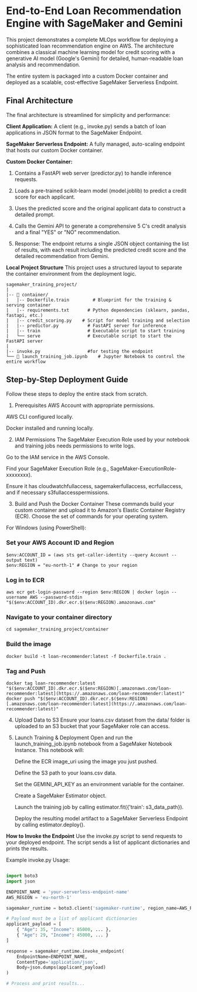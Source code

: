 # End-to-End Loan Recommendation Engine with SageMaker and Gemini
This project demonstrates a complete MLOps workflow for deploying a sophisticated loan recommendation engine on AWS. The architecture combines a classical machine learning model for credit scoring with a generative AI model (Google's Gemini) for detailed, human-readable loan analysis and recommendation.

The entire system is packaged into a custom Docker container and deployed as a scalable, cost-effective SageMaker Serverless Endpoint.

## Final Architecture
The final architecture is streamlined for simplicity and performance:

**Client Application:** A client (e.g., invoke.py) sends a batch of loan applications in JSON format to the SageMaker Endpoint.

**SageMaker Serverless Endpoint:** A fully managed, auto-scaling endpoint that hosts our custom Docker container.

**Custom Docker Container:**

1. Contains a FastAPI web server (predictor.py) to handle inference requests.

2. Loads a pre-trained scikit-learn model (model.joblib) to predict a credit score for each applicant.

3. Uses the predicted score and the original applicant data to construct a detailed prompt.

4. Calls the Gemini API to generate a comprehensive 5 C's credit analysis and a final "YES" or "NO" recommendation.

5. Response: The endpoint returns a single JSON object containing the list of results, with each result including the predicted credit score and the detailed recommendation from Gemini.

**Local Project Structure**
This project uses a structured layout to separate the container environment from the deployment logic.

```
sagemaker_training_project/
|
|-- 📂 container/
|   |-- Dockerfile.train         # Blueprint for the training & serving container
|   |-- requirements.txt       # Python dependencies (sklearn, pandas, fastapi, etc.)
|   |-- credit_scoring.py    # Script for model training and selection
|   |-- predictor.py           # FastAPI server for inference
|   |-- train                  # Executable script to start training
|   └── serve                  # Executable script to start the FastAPI server
|
|-- invoke.py                  #for testing the endpoint     
└── 📜 launch_training_job.ipynb    # Jupyter Notebook to control the entire workflow
```

## Step-by-Step Deployment Guide
Follow these steps to deploy the entire stack from scratch.

1. Prerequisites
AWS Account with appropriate permissions.

AWS CLI configured locally.

Docker installed and running locally.

2. IAM Permissions
The SageMaker Execution Role used by your notebook and training jobs needs permissions to write logs.

Go to the IAM service in the AWS Console.

Find your SageMaker Execution Role (e.g., SageMaker-ExecutionRole-xxxxxxxx).

Ensure it has cloudwatchfullaccess, sagemakerfullaccess, ecrfullaccess, and if necessary s3fullaccesspermissions.

3. Build and Push the Docker Container
These commands build your custom container and upload it to Amazon's Elastic Container Registry (ECR). Choose the set of commands for your operating system.

For Windows (using PowerShell):

### Set your AWS Account ID and Region
```shell
$env:ACCOUNT_ID = (aws sts get-caller-identity --query Account --output text)
$env:REGION = "eu-north-1" # Change to your region
```

### Log in to ECR
```shell
aws ecr get-login-password --region $env:REGION | docker login --username AWS --password-stdin "$($env:ACCOUNT_ID).dkr.ecr.$($env:REGION).amazonaws.com"
```

### Navigate to your container directory
```shell
cd sagemaker_training_project/container
```

### Build the image
```shell
docker build -t loan-recommender:latest -f Dockerfile.train .
```

### Tag and Push
```shell
docker tag loan-recommender:latest "$($env:ACCOUNT_ID).dkr.ecr.$($env:REGION)[.amazonaws.com/loan-recommender:latest](https://.amazonaws.com/loan-recommender:latest)"
docker push "$($env:ACCOUNT_ID).dkr.ecr.$($env:REGION)[.amazonaws.com/loan-recommender:latest](https://.amazonaws.com/loan-recommender:latest)"
```

4. Upload Data to S3
Ensure your loans.csv dataset from the data/ folder is uploaded to an S3 bucket that your SageMaker role can access.

5. Launch Training & Deployment
    Open and run the launch_training_job.ipynb notebook from a SageMaker Notebook Instance. This notebook will:
    
    Define the ECR image_uri using the image you just pushed.
    
    Define the S3 path to your loans.csv data.
    
    Set the GEMINI_API_KEY as an environment variable for the container.
    
    Create a SageMaker Estimator object.
    
    Launch the training job by calling estimator.fit({'train': s3_data_path}).
    
    Deploy the resulting model artifact to a SageMaker Serverless Endpoint by calling estimator.deploy().

**How to Invoke the Endpoint**
Use the invoke.py script to send requests to your deployed endpoint. The script sends a list of applicant dictionaries and prints the results.

Example invoke.py Usage:
```python

import boto3
import json

ENDPOINT_NAME = 'your-serverless-endpoint-name' 
AWS_REGION = 'eu-north-1' 

sagemaker_runtime = boto3.client('sagemaker-runtime', region_name=AWS_REGION)

# Payload must be a list of applicant dictionaries
applicant_payload = [
    { "Age": 35, "Income": 85000, ... },
    { "Age": 29, "Income": 45000, ... }
]

response = sagemaker_runtime.invoke_endpoint(
    EndpointName=ENDPOINT_NAME,
    ContentType='application/json',
    Body=json.dumps(applicant_payload)
)

# Process and print results...
```
